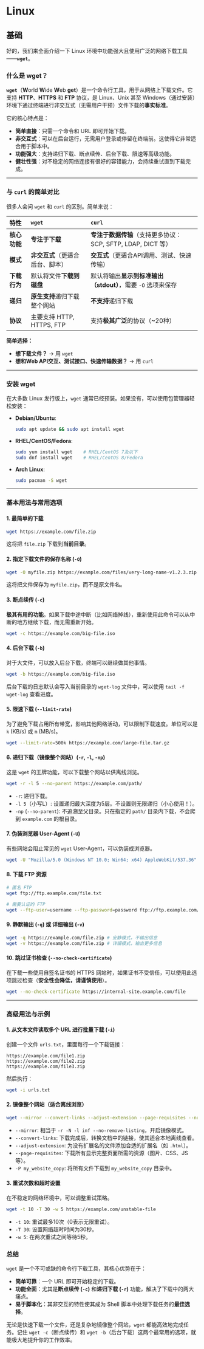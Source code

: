 # Linux

## 基础

好的，我们来全面介绍一下 Linux 环境中功能强大且使用广泛的网络下载工具——**`wget`**。

### 什么是 wget？

**`wget`**（**W**orld **W**ide **W**eb **get**）是一个命令行工具，用于从网络上下载文件。它支持 **HTTP**、**HTTPS** 和 **FTP** 协议，是 Linux、Unix 甚至 Windows（通过安装）环境下通过终端进行非交互式（无需用户干预）文件下载的**事实标准**。

它的核心特点是：
*   **简单直接**：只需一个命令和 URL 即可开始下载。
*   **非交互式**：可以在后台运行，无需用户登录或停留在终端前。这使得它非常适合用于脚本中。
*   **功能强大**：支持递归下载、断点续传、后台下载、限速等高级功能。
*   **健壮性强**：对不稳定的网络连接有很好的容错能力，会持续重试直到下载完成。

---

### 与 `curl` 的简单对比

很多人会问 `wget` 和 `curl` 的区别。简单来说：

| 特性         | `wget`                           | `curl`                                                       |
| :----------- | :------------------------------- | :----------------------------------------------------------- |
| **核心功能** | **专注于下载**                   | **专注于数据传输**（支持更多协议：SCP, SFTP, LDAP, DICT 等） |
| **模式**     | **非交互式**（更适合后台、脚本） | **交互式**（更适合API调用、测试、快速传输）                  |
| **下载行为** | 默认将文件**下载到磁盘**         | 默认将输出**显示到标准输出（stdout）**，需要 `-O` 选项来保存 |
| **递归**     | **原生支持**递归下载整个网站     | **不支持**递归下载                                           |
| **协议**     | 主要支持 HTTP, HTTPS, FTP        | 支持**极其广泛**的协议（~20种）                              |

**简单选择：**
*   **想下载文件？** -> 用 `wget`
*   **想和Web API交互、测试接口、快速传输数据？** -> 用 `curl`

---

### 安装 wget

在大多数 Linux 发行版上，`wget` 通常已经预装。如果没有，可以使用包管理器轻松安装：

*   **Debian/Ubuntu**:
    ```bash
    sudo apt update && sudo apt install wget
    ```
*   **RHEL/CentOS/Fedora**:
    ```bash
    sudo yum install wget    # RHEL/CentOS 7及以下
    sudo dnf install wget    # RHEL/CentOS 8/Fedora
    ```
*   **Arch Linux**:
    ```bash
    sudo pacman -S wget
    ```

---

### 基本用法与常用选项

#### 1. 最简单的下载
```bash
wget https://example.com/file.zip
```
这将把 `file.zip` 下载到**当前目录**。

#### 2. 指定下载文件的保存名称 (`-O`)
```bash
wget -O myfile.zip https://example.com/files/very-long-name-v1.2.3.zip
```
这将把文件保存为 `myfile.zip`，而不是原文件名。

#### 3. 断点续传 (`-c`)
**极其有用的功能**。如果下载中途中断（比如网络掉线），重新使用此命令可以从中断的地方继续下载，而无需重新开始。
```bash
wget -c https://example.com/big-file.iso
```

#### 4. 后台下载 (`-b`)
对于大文件，可以放入后台下载，终端可以继续做其他事情。
```bash
wget -b https://example.com/big-file.iso
```
后台下载的日志默认会写入当前目录的 `wget-log` 文件中，可以使用 `tail -f wget-log` 查看进度。

#### 5. 限速下载 (`--limit-rate`)
为了避免下载占用所有带宽，影响其他网络活动，可以限制下载速度。单位可以是 `k` (KB/s) 或 `m` (MB/s)。
```bash
wget --limit-rate=500k https://example.com/large-file.tar.gz
```

#### 6. 递归下载（镜像整个网站）(`-r`, `-l`, `-np`)
这是 `wget` 的王牌功能，可以下载整个网站以供离线浏览。
```bash
wget -r -l 5 --no-parent https://example.com/path/
```
*   `-r`: 递归下载。
*   `-l 5`（小写L）: 设置递归最大深度为5层。不设置则无限递归（小心使用！）。
*   `-np` (`--no-parent`): 不追溯至父目录。只在指定的 `path/` 目录内下载，不会爬到 `example.com` 的根目录。

#### 7. 伪装浏览器 User-Agent (`-U`)
有些网站会阻止常见的 `wget` User-Agent，可以伪装成浏览器。
```bash
wget -U "Mozilla/5.0 (Windows NT 10.0; Win64; x64) AppleWebKit/537.36" https://example.com
```

#### 8. 下载 FTP 资源
```bash
# 匿名 FTP
wget ftp://ftp.example.com/file.txt

# 需要认证的 FTP
wget --ftp-user=username --ftp-password=password ftp://ftp.example.com/private-file.txt
```

#### 9. 静默输出 (`-q`) 或 详细输出 (`-v`)
```bash
wget -q https://example.com/file.zip # 安静模式，不输出信息
wget -v https://example.com/file.zip # 详细模式，输出更多信息
```

#### 10. 跳过证书检查 (`--no-check-certificate`)
在下载一些使用自签名证书的 HTTPS 网站时，如果证书不受信任，可以使用此选项跳过检查（**安全性会降低，请谨慎使用**）。
```bash
wget --no-check-certificate https://internal-site.example.com/file
```

---

### 高级用法与示例

#### 1. 从文本文件读取多个 URL 进行批量下载 (`-i`)
创建一个文件 `urls.txt`，里面每行一个下载链接：
```
https://example.com/file1.zip
https://example.com/file2.zip
https://example.com/file3.zip
```
然后执行：
```bash
wget -i urls.txt
```

#### 2. 镜像整个网站（适合离线浏览）
```bash
wget --mirror --convert-links --adjust-extension --page-requisites --no-parent -P my_website_copy https://example.com
```
*   `--mirror`: 相当于 `-r -N -l inf --no-remove-listing`，开启镜像模式。
*   `--convert-links`: 下载完成后，转换文档中的链接，使其适合本地离线查看。
*   `--adjust-extension`: 为没有扩展名的文件添加合适的扩展名（如 `.html`）。
*   `--page-requisites`: 下载所有显示完整页面所需的资源（图片、CSS、JS等）。
*   `-P my_website_copy`: 将所有文件下载到 `my_website_copy` 目录中。

#### 3. 重试次数和超时设置
在不稳定的网络环境中，可以调整重试策略。
```bash
wget -t 10 -T 30 -w 5 https://example.com/unstable-file
```
*   `-t 10`: 重试最多10次（0表示无限重试）。
*   `-T 30`: 设置网络超时时间为30秒。
*   `-w 5`: 在两次重试之间等待5秒。

### 总结

`wget` 是一个不可或缺的命令行下载工具，其核心优势在于：

*   **简单可靠**：一个 URL 即可开始稳定的下载。
*   **功能全面**：尤其是**断点续传 (`-c`)** 和**递归下载 (`-r`)** 功能，解决了下载中的两大痛点。
*   **易于脚本化**：其非交互的特性使其成为 Shell 脚本中处理下载任务的**最佳选择**。

无论是快速下载一个文件，还是复杂地镜像整个网站，`wget` 都能高效地完成任务。记住 `wget -c`（断点续传）和 `wget -b`（后台下载）这两个最常用的选项，就能极大地提升你的工作效率。
